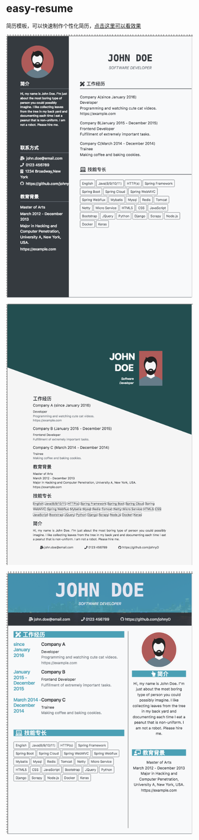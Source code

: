 # easy-resume
简历模板，可以快速制作个性化简历，[点击这里可以看效果](https://huoyijie.github.io/easy-resume/)

![bootstrap](img/bootstrap.png)


![oblique](img/oblique.png)


![blue](img/blue.png)
